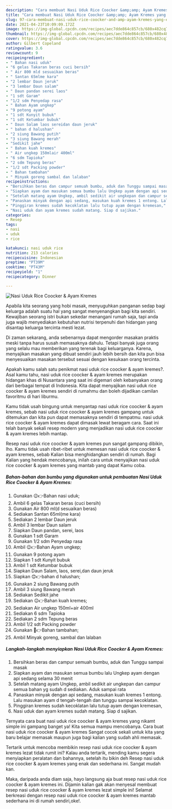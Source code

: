 ```yaml
---
description: "Cara membuat Nasi Uduk Rice Coocker &amp;amp; Ayam Kremes yang enak Untuk Jualan"
title: "Cara membuat Nasi Uduk Rice Coocker &amp;amp; Ayam Kremes yang enak Untuk Jualan"
slug: 97-cara-membuat-nasi-uduk-rice-coocker-and-amp-ayam-kremes-yang-enak-untuk-jualan
date: 2021-04-23T10:09:09.172Z
image: https://img-global.cpcdn.com/recipes/aec7dde864c857cb/680x482cq70/nasi-uduk-rice-coocker-ayam-kremes-foto-resep-utama.jpg
thumbnail: https://img-global.cpcdn.com/recipes/aec7dde864c857cb/680x482cq70/nasi-uduk-rice-coocker-ayam-kremes-foto-resep-utama.jpg
cover: https://img-global.cpcdn.com/recipes/aec7dde864c857cb/680x482cq70/nasi-uduk-rice-coocker-ayam-kremes-foto-resep-utama.jpg
author: Gilbert Copeland
ratingvalue: 3.6
reviewcount: 9
recipeingredient:
- " Bahan nasi uduk"
- "6 gelas Takaran beras cuci bersih"
- " Air 800 mld sesuaikan beras"
- " Santan 65mlme kara"
- "2 lembar Daun jeruk"
- "3 lembar Daun salam"
- " Daun pandan serei laos"
- "1 sdt Garam"
- "1/2 sdm Penyedap rasa"
- " Bahan Ayam ungkep"
- "9 potong ayam"
- "1 sdt Kunyit bubuk"
- "1 sdt Ketumbar bubuk"
- " Daun Salam laos sereidan daun jeruk"
- " bahan d halushan"
- "2 siung Bawang putih"
- "3 siung Bawang merah"
- "Sedikit jahe"
- " Bahan kuah kremes"
- " Air ungkep 150mlair 400ml"
- "6 sdm Tapioka"
- "2 sdm Tepung beras"
- "1/2 sdt Packing powder"
- " Bahan tambahan"
- " Minyak goreng sambal dan lalaban"
recipeinstructions:
- "Bersihkan beras dan campur semuah bumbu, aduk dan Tunggu sampai masak"
- "Siapkan ayam dan masukan semua bumbu lalu Ungkep ayam dengan api sedang selama 30 menit"
- "Setelah matang ayam Ungkep, ambil sedikit air ungkepan dan campur semua bahan yg sudah d sediakan. Aduk sampai rata"
- "Panaskan minyak dengan api sedang, masukan kuah kremes 1 entong. Lalu masukan ayam d tengah-tengah dan tunggu sampai kecoklatan."
- "Pinggiran kremes sudah kecoklatan lalu tutup ayam dengan kremesan,"
- "Nasi uduk dan ayam kremes sudah matang. Siap d sajikan."
categories:
- Resep
tags:
- nasi
- uduk
- rice

katakunci: nasi uduk rice 
nutrition: 213 calories
recipecuisine: Indonesian
preptime: "PT39M"
cooktime: "PT43M"
recipeyield: "1"
recipecategory: Dinner

---
```



![Nasi Uduk Rice Coocker &amp; Ayam Kremes](https://img-global.cpcdn.com/recipes/aec7dde864c857cb/680x482cq70/nasi-uduk-rice-coocker-ayam-kremes-foto-resep-utama.jpg)

Apabila kita seorang yang hobi masak, menyuguhkan panganan sedap bagi keluarga adalah suatu hal yang sangat menyenangkan bagi kita sendiri. Kewajiban seorang istri bukan sekedar menangani rumah saja, tapi anda juga wajib menyediakan kebutuhan nutrisi terpenuhi dan hidangan yang disantap keluarga tercinta mesti lezat.

Di zaman  sekarang, anda sebenarnya dapat mengorder masakan praktis meski tanpa harus susah memasaknya dahulu. Tetapi banyak juga orang yang selalu mau memberikan yang terenak bagi keluarganya. Karena, menyajikan masakan yang dibuat sendiri jauh lebih bersih dan kita pun bisa menyesuaikan masakan tersebut sesuai dengan kesukaan orang tercinta. 



Apakah kamu salah satu penikmat nasi uduk rice coocker &amp; ayam kremes?. Asal kamu tahu, nasi uduk rice coocker &amp; ayam kremes merupakan hidangan khas di Nusantara yang saat ini digemari oleh kebanyakan orang dari berbagai tempat di Indonesia. Kita dapat menyajikan nasi uduk rice coocker &amp; ayam kremes sendiri di rumahmu dan boleh dijadikan camilan favoritmu di hari liburmu.

Kamu tidak usah bingung untuk menyantap nasi uduk rice coocker &amp; ayam kremes, sebab nasi uduk rice coocker &amp; ayam kremes gampang untuk ditemukan dan kita pun dapat memasaknya sendiri di tempatmu. nasi uduk rice coocker &amp; ayam kremes dapat dimasak lewat beragam cara. Saat ini telah banyak sekali resep modern yang menjadikan nasi uduk rice coocker &amp; ayam kremes lebih mantap.

Resep nasi uduk rice coocker &amp; ayam kremes pun sangat gampang dibikin, lho. Kamu tidak usah ribet-ribet untuk memesan nasi uduk rice coocker &amp; ayam kremes, sebab Kalian bisa menghidangkan sendiri di rumah. Bagi Kalian yang hendak mencobanya, inilah cara untuk menyajikan nasi uduk rice coocker &amp; ayam kremes yang mantab yang dapat Kamu coba.

<!--inarticleads1-->

##### Bahan-bahan dan bumbu yang digunakan untuk pembuatan Nasi Uduk Rice Coocker &amp; Ayam Kremes:

1. Gunakan  😉👉Bahan nasi uduk;
1. Ambil 6 gelas Takaran beras (cuci bersih)
1. Gunakan  Air 800 ml(d sesuaikan beras)
1. Sediakan  Santan 65ml(me kara)
1. Sediakan 2 lembar Daun jeruk
1. Ambil 3 lembar Daun salam
1. Siapkan  Daun pandan, serei, laos
1. Gunakan 1 sdt Garam
1. Gunakan 1/2 sdm Penyedap rasa
1. Ambil  😉👉Bahan Ayam ungkep;
1. Gunakan 9 potong ayam
1. Siapkan 1 sdt Kunyit bubuk
1. Ambil 1 sdt Ketumbar bubuk
1. Siapkan  Daun Salam, laos, serei,dan daun jeruk
1. Siapkan  😊👉bahan d halushan;
1. Gunakan 2 siung Bawang putih
1. Ambil 3 siung Bawang merah
1. Sediakan Sedikit jahe
1. Sediakan  😉👉Bahan kuah kremes;
1. Sediakan  Air ungkep 150ml+air 400ml
1. Sediakan 6 sdm Tapioka
1. Sediakan 2 sdm Tepung beras
1. Ambil 1/2 sdt Packing powder
1. Gunakan  🤗👉Bahan tambahan;
1. Ambil  Minyak goreng, sambal dan lalaban




<!--inarticleads2-->

##### Langkah-langkah menyiapkan Nasi Uduk Rice Coocker &amp; Ayam Kremes:

1. Bersihkan beras dan campur semuah bumbu, aduk dan Tunggu sampai masak
1. Siapkan ayam dan masukan semua bumbu lalu Ungkep ayam dengan api sedang selama 30 menit
1. Setelah matang ayam Ungkep, ambil sedikit air ungkepan dan campur semua bahan yg sudah d sediakan. Aduk sampai rata
1. Panaskan minyak dengan api sedang, masukan kuah kremes 1 entong. Lalu masukan ayam d tengah-tengah dan tunggu sampai kecoklatan.
1. Pinggiran kremes sudah kecoklatan lalu tutup ayam dengan kremesan,
1. Nasi uduk dan ayam kremes sudah matang. Siap d sajikan.




Ternyata cara buat nasi uduk rice coocker &amp; ayam kremes yang nikamt simple ini gampang banget ya! Kita semua mampu mencobanya. Cara buat nasi uduk rice coocker &amp; ayam kremes Sangat cocok sekali untuk kita yang baru belajar memasak maupun juga bagi kalian yang sudah ahli memasak.

Tertarik untuk mencoba membikin resep nasi uduk rice coocker &amp; ayam kremes lezat tidak rumit ini? Kalau anda tertarik, mending kamu segera menyiapkan peralatan dan bahannya, setelah itu bikin deh Resep nasi uduk rice coocker &amp; ayam kremes yang enak dan sederhana ini. Sangat mudah kan. 

Maka, daripada anda diam saja, hayo langsung aja buat resep nasi uduk rice coocker &amp; ayam kremes ini. Dijamin kalian gak akan menyesal membuat resep nasi uduk rice coocker &amp; ayam kremes lezat simple ini! Selamat berkreasi dengan resep nasi uduk rice coocker &amp; ayam kremes mantab sederhana ini di rumah sendiri,oke!.

